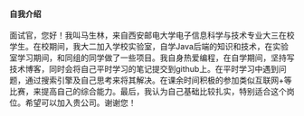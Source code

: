 #### 自我介绍

面试官，您好！我叫马生林，来自西安邮电大学电子信息科学与技术专业大三在校学生。在校期间，我大二加入学校实验室，自学Java后端的知识和技术，在实验室学习期间，和同组的同学做了一些项目。我自身热爱编程，在自学期间，坚持写技术博客，同时会将自己平时学习的笔记提交到github上。在平时学习中遇到问题，通过搜索引擎及自己思考来将其解决。在课余时间积极的参加类似互联网+等比赛，来提高自己的综合能力。最后，我认为自己基础比较扎实，特别适合这个岗位。希望可以加入贵公司。谢谢您！

